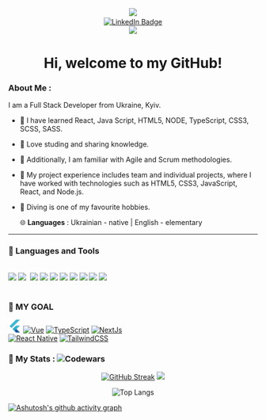 
<div id="header" align="center">
<!--   <img src="https://media.giphy.com/media/fgLPuyyoxzl3166xGo/giphy-downsized-large.gif" width="100"/> -->
  
   <img src= https://media.giphy.com/media/YYT1W7oFNWnpYyNzSI/giphy.gif width="100"/>
</div>
<!-- badges for social network -->

<div id="badges" align="center">
  <a href="https://www.linkedin.com/in/valerii-viun-32410380/">
    <img src="https://img.shields.io/badge/LinkedIn-blue?style=for-the-badge&logo=linkedin&logoColor=white" alt="LinkedIn Badge"/>
  </a>
</div>
<!-- views counter -->
<div align="center">
<a href="https://u8views.com/github/valerii-viun">
  <img src="https://u8views.com/api/v1/github/profiles/111734415/views/day-week-month-total-count.svg"></a>
</div>

<h1 align="center">
  Hi, welcome to my GitHub!

</h1>

<!-- hero -->
### About Me :
I am a Full Stack Developer from Ukraine,  Kyiv.
- :open_book: I have learned React, Java Script, HTML5, NODE, TypeScript, CSS3, SCSS, SASS.
- :open_book: Love studing and sharing knowledge.
- :open_book: Additionally, I am familiar with Agile and Scrum methodologies.
- :open_book: My project experience includes team and individual projects, where I have worked with technologies such as HTML5, CSS3, JavaScript, React, and Node.js.
- :open_book: Diving is one of my favourite hobbies.


  🌐 **Languages** : Ukrainian - native | English - elementary

---
### 💼 Languages and Tools

<br />
<div>
<img src="https://img.shields.io/badge/-javascript-F7DF1E?&style=for-the-badge&logo=javascript&logoColor=black" />
<img src="https://img.shields.io/badge/-ReactJS-grey?&style=for-the-badge&logo=react&logoColor=61DAFB" />
<img scr="https://img.shields.io/badge/Next-black?style=for-the-badge&logo=next.js&logoColor=white" />
<img src="https://img.shields.io/badge/HTML5-E34F26?style=for-the-badge&logo=html5&logoColor=white" />
<img src="https://img.shields.io/badge/-css3-1572B6?&style=for-the-badge&logo=css3&logoColor=white" />
<!-- <img src="https://img.shields.io/badge/Tailwind-38B2AC?style=for-the-badge&logo=tailwind-css&logoColor=white" /> -->
<img src="https://img.shields.io/badge/-VSCode-007ACC?&style=for-the-badge&logo=visual-studio-code&logoColor=white" />
<img src="https://img.shields.io/badge/-Git-F05032?&style=for-the-badge&logo=git&logoColor=white" /> 
<img src="https://img.shields.io/badge/github-%23121011.svg?style=for-the-badge&logo=github&logoColor=white" />
<img src="https://img.shields.io/badge/Canva-%2300C4CC.svg?style=for-the-badge&logo=Canva&logoColor=white" />
<img src="https://img.shields.io/badge/figma-%23F24E1E.svg?style=for-the-badge&logo=figma&logoColor=white" />
<img src="https://img.shields.io/badge/nodejs-%49B137.svg?style=for-the-badge&logo=nodedotjs&logoColor=white" />
  
  </div>
  
<!--
<img src="https://img.shields.io/badge/Sass-CC6699?style=for-the-badge&logo=sass&logoColor=white" />
<img src="https://img.shields.io/badge/-Storybook-FF4785?style=for-the-badge&logo=storybook&logoColor=white" />
<img src="https://img.shields.io/badge/MUI-%230081CB.svg?style=for-the-badge&logo=mui&logoColor=white" />
-->
  <!--
</td>-->
<!-- <td valign="top" width="50%">
  
<img src="https://github-readme-stats.vercel.app/api/top-langs/?username=YuriDevAT&layout=compact&theme=radical" width="500" />
  
</td></tr></table> -->

<br />

### 💼  MY GOAL 
<div style="align: left; width: 50%;">

<a href="https://flutter.dev/" target="_blank" rel="noreferrer"><img src="https://github.com/devicons/devicon/blob/master/icons/flutter/flutter-original.svg" title="Flutter" alt="Flutter" width="26" height="26"/></a>
<a href="https://vuejs.org/" target="_blank" rel="noreferrer"><img src="https://raw.githubusercontent.com/danielcranney/readme-generator/main/public/icons/skills/vuejs-colored.svg" width="26" height="26" alt="Vue" /></a>
<a href="https://www.typescriptlang.org/" target="_blank" rel="noreferrer"><img src="https://raw.githubusercontent.com/danielcranney/readme-generator/main/public/icons/skills/typescript-colored.svg" width="26" height="26" alt="TypeScript" /></a>
<a href="https://nextjs.org/docs" target="_blank" rel="noreferrer"><img src="https://raw.githubusercontent.com/danielcranney/readme-generator/main/public/icons/skills/nextjs-colored.svg" width="26" height="26" alt="NextJs" /></a>
  <a href="https://reactnative.dev/" target="_blank" rel="noreferrer"><img src="https://ik.imagekit.io/irinavn2011/react-native-logo-768x890.png?updatedAt=1687875595721" title="React Native" alt="React Native" width="26" height="30"/></a>
  <a href="https://tailwindcss.com/" target="_blank" rel="noreferrer"><img src="https://raw.githubusercontent.com/danielcranney/readme-generator/main/public/icons/skills/tailwindcss-colored.svg" width="26" height="26" alt="TailwindCSS" /></a>


</div>


### 💼 My Stats : ![Codewars](https://www.codewars.com/users/Valerii69/badges/micro)

<div align="center" display="flex" flex-wrap="wrap"> 
<a href="https://git.io/streak-stats"><img src="https://streak-stats.demolab.com?user=Valerii69&theme=python-dark&border_radius=3&hide_total_contributions=true" alt="GitHub Streak" /></a>

<picture height="150em" width="150em">
  <source
    srcset="https://github-readme-stats.vercel.app/api?username=Valerii69&show_icons=true&theme=dark&theme=transparent&hide_border=true&title_color=5baac7&text_color=4d92a8"
    media="(prefers-color-scheme: dark)"
  />

  
  <img src="https://github-readme-stats.vercel.app/api?username=Valerii69&show_icons=true&theme=transparent&hide_border=true&title_color=5baac7&text_color=4d92a8" />

</picture>

![Top Langs](https://github-readme-stats.vercel.app/api/top-langs/?username=Valerii69&layout=compact&theme=transparent&hide_border=true)

</div>

[![Ashutosh's github activity graph](https://github-readme-activity-graph.vercel.app/graph?username=Valerii69&bg_color=000000&color=ffffff&line=2eb830&point=05ff22&area=true&hide_border=true)](https://github.com/ashutosh00710/github-readme-activity-graph)


<!--
**Valerii69/Valerii69** is a ✨ _special_ ✨ repository because its `README.md` (this file) appears on your GitHub profile.

Here are some ideas to get you started:

- 🔭 I’m currently working on ...
- 🌱 I’m currently learning ...
- 👯 I’m looking to collaborate on ...
- 🤔 I’m looking for help with ...
- 💬 Ask me about ...
- 📫 How to reach me: ...
- 😄 Pronouns: ...
- ⚡ Fun fact: ...
-->
